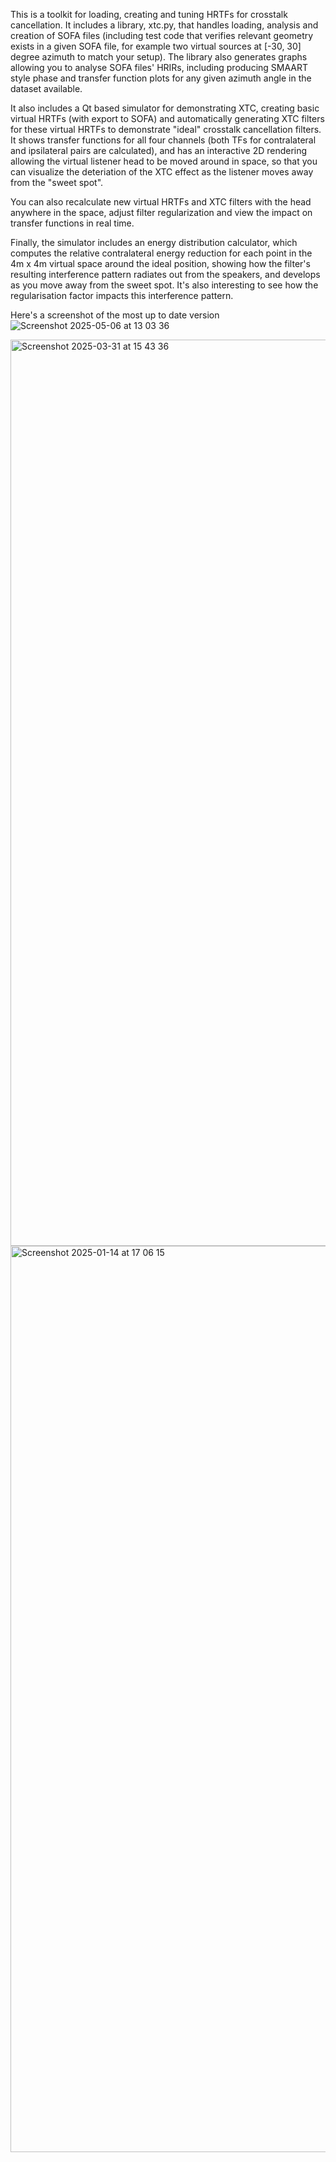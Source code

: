 This is a toolkit for loading, creating and tuning HRTFs for crosstalk cancellation. It includes a library, xtc.py, that handles loading, analysis and creation of SOFA files (including test code that verifies relevant geometry exists in a given SOFA file, for example two virtual sources at [-30, 30] degree azimuth to match your setup). The library also generates graphs allowing you to analyse SOFA files' HRIRs, including producing SMAART style phase and transfer function plots for any given azimuth angle in the dataset available.

It also includes a Qt based simulator for demonstrating XTC, creating basic virtual HRTFs (with export to SOFA) and automatically generating XTC filters for these virtual HRTFs to demonstrate "ideal" crosstalk cancellation filters. It shows transfer functions for all four channels (both TFs for contralateral and ipsilateral pairs are calculated), and has an interactive 2D rendering allowing the virtual listener head to be moved around in space, so that you can visualize the deteriation of the XTC effect as the listener moves away from the "sweet spot".

You can also recalculate new virtual HRTFs and XTC filters with the head anywhere in the space, adjust filter regularization and view the impact on transfer functions in real time.

Finally, the simulator includes an energy distribution calculator, which computes the relative contralateral energy reduction for each point in the 4m x 4m virtual space around the ideal position, showing how the filter's resulting interference pattern radiates out from the speakers, and develops as you move away from the sweet spot. It's also interesting to see how the regularisation factor impacts this interference pattern.

Here's a screenshot of the most up to date version
![Screenshot 2025-05-06 at 13 03 36](https://github.com/user-attachments/assets/e10810bc-698d-4952-926a-847c00873da8)

<img width="1450" alt="Screenshot 2025-03-31 at 15 43 36" src="https://github.com/user-attachments/assets/21f6d868-ba4d-4f03-b778-10f10a984479" />
<img width="1450" alt="Screenshot 2025-01-14 at 17 06 15" src="https://github.com/user-attachments/assets/4dd0ba8a-4d6c-474b-b1a0-6d53c5aeabe3" />
